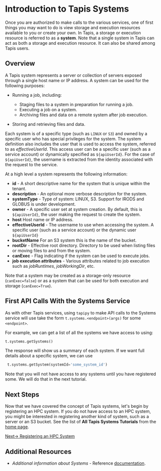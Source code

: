 # Introduction to Tapis Systems
Once you are authorized to make calls to the various services, one of first things you may 
want to do is view storage
and execution resources available to you or create your own. In Tapis, a storage or 
execution resource is referred
to as a **system**. Note that a single system in Tapis can act as both a storage and 
execution resource. It can also be shared among Tapis users.

## Overview
A Tapis system represents a server or collection of servers exposed through a single host name or IP address.
A system can be used for the following purposes:

* Running a job, including:

  * Staging files to a system in preparation for running a job.
  * Executing a job on a system.
  * Archiving files and data on a remote system after job execution.

* Storing and retrieving files and data.

Each system is of a specific type (such as `LINUX` or `S3`) and owned by a specific user 
who has special privileges for
the system. The system definition also includes the user that is used to access the system, 
referred to as
*effectiveUserId*. This access user can be a specific user (such as a service account) or dynamically specified as
``${apiUserId}``. For the case of ``${apiUserId}``, the username is extracted from the identity associated with the
request to the service.

At a high level a system represents the following information:

* **id** - A short descriptive name for the system that is unique within the tenant.
* **description** - An optional more verbose description for the system.
* **systemType** - Type of system: LINUX, S3. Support for  IRODS and GLOBUS is under development.
* **owner** - A specific user set at system creation. By default, this is ``${apiUserId}``, the user making the request to
              create the system.
* **host** Host name or IP address.
* **effectiveUserId** - The username to use when accessing the system. A specific user (such as a service account) or the dynamic user ``${apiUserId}`` 
* **bucketName** For an S3 system this is the name of the bucket.
* **rootDir** - Effective root directory. Directory to be used when listing files or moving files to and from the system.
* **canExec** - Flag indicating if the system can be used to execute jobs.
* **job execution attributes** - Various attributes related to job execution such as *jobRuntimes*, *jobWorkingDir*, etc.

Note that a system may be created as a storage-only resource (`canExec=false`) or as a system that can be used for both
execution and storage (`canExec=True`).

## First API Calls With the Systems Service
As with other Tapis services, using `tapipy` to make API calls to the Systems service will 
use take the form `t.systems.<endpoint>(args)` for some `<endpoint>`.  

For example, we can get a list of all the systems we have access to using:
```python
t.systems.getSystems()
```
The response will show us a summary of each system. If we want full details about a 
specific system, we can use

```python
 t.systems.getSystem(systemId='some_system_id')
```
Note that you will not have access to any systems until you have registered some. We will
do that in the next tutorial.

## Next Steps
Now that we have covered the concept of Tapis systems, let's begin by registering 
an HPC system. If you do not have access to an HPC system, you might be interested in 
registering another kind of system, such as a server or an S3 bucket. See the list
of **All Tapis Systems Tutorials** from the [home page](https://tapis-project.github.io/tutorials/).


 [Next-> Registering an HPC System](hpc.md)


## Additional Resources 
* _Additional information about Systems_ - Reference [documentation](https://tapis.readthedocs.io/en/latest/technical/systems.html).
